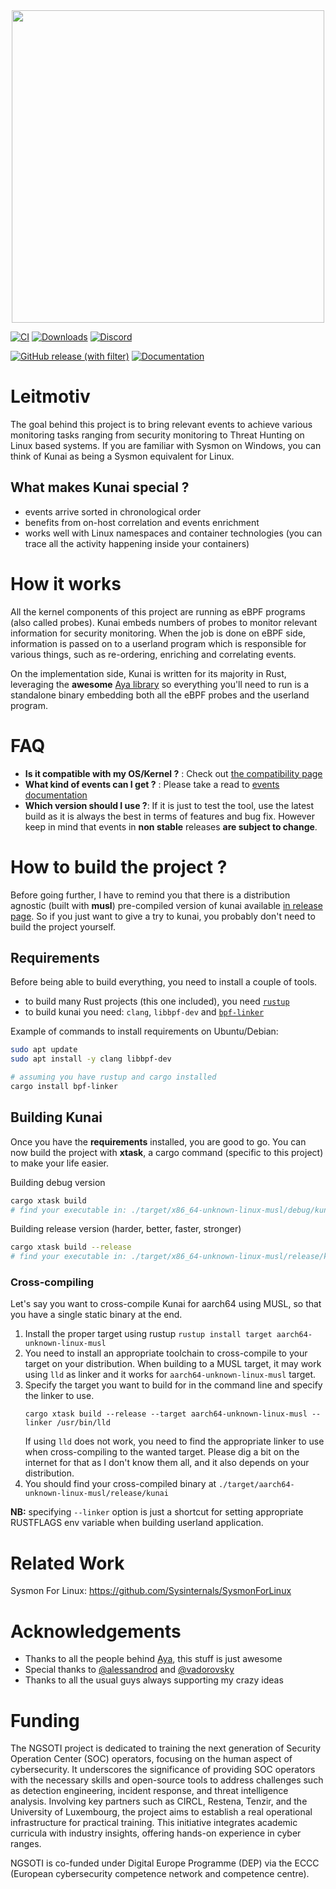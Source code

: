 <div align="center"><img src="assets/logo.svg" width="500"/></div>

[![CI](https://img.shields.io/github/actions/workflow/status/0xrawsec/kunai/ci.yml?style=for-the-badge)](https://github.com/0xrawsec/kunai/actions/workflows/ci.yml)
[![Downloads](https://img.shields.io/github/downloads/0xrawsec/kunai/total.svg?style=for-the-badge)]()
[![Discord](https://img.shields.io/badge/Discord-chat-5865F2?style=for-the-badge&logo=discord)](https://discord.com/invite/AUMaBvHvNU)

[![GitHub release (with filter)](https://img.shields.io/github/v/release/0xrawsec/kunai?style=for-the-badge&label=stable&color=green)](https://github.com/0xrawsec/kunai/releases/latest)
[![Documentation](https://img.shields.io/badge/docs-stable-blue.svg?style=for-the-badge&logo=docsdotrs)](https://why.kunai.rocks)

<!--
[![GitHub Latest Release](https://img.shields.io/github/v/release/kunai-project/kunai?include_prereleases&style=for-the-badge)](https://github.com/kunai-project/kunai/releases)
[![Documentation](https://img.shields.io/badge/docs-latest-orange.svg?style=for-the-badge&logo=docsdotrs)](https://why.kunai.rocks/docs/next/quickstart)
-->

# Leitmotiv

The goal behind this project is to bring relevant events to achieve 
various monitoring tasks ranging from security monitoring to Threat Hunting on 
Linux based systems. If you are familiar with Sysmon on Windows, you can think of Kunai as being a Sysmon equivalent for Linux.

## What makes Kunai special ?

* events arrive sorted in chronological order
* benefits from on-host correlation and events enrichment
* works well with Linux namespaces and container technologies (you can trace all the activity happening inside your containers)

# How it works

All the kernel components of this project are running as eBPF programs (also called probes). Kunai embeds numbers of probes to monitor relevant information for security monitoring. When the job is done on eBPF side, information is passed on to a userland program which is responsible for various things, such as re-ordering, enriching and correlating events.

On the implementation side, Kunai is written for its majority in Rust, leveraging the **awesome** [Aya library](https://github.com/aya-rs/aya) so everything you'll need to run is a standalone binary embedding both all the eBPF probes and the userland program.

# FAQ

* **Is it compatible with my OS/Kernel ?** : Check out [the compatibility page](https://why.kunai.rocks/docs/compatibility)
* **What kind of events can I get ?** : Please take a read to [events documentation](https://why.kunai.rocks/docs/category/kunai---events)
* **Which version should I use ?**: If it is just to test the tool, use the latest build as it is always the best in terms of features and bug fix. However keep in mind that events in **non stable** releases **are subject to change**.

# How to build the project ?

Before going further, I have to remind you that there is a distribution agnostic (built with **musl**) pre-compiled version of kunai available [in release page](https://github.com/0xrawsec/kunai/releases/latest). So if you just want to give a try to kunai, you probably don't need to build the project yourself.

## Requirements

Before being able to build everything, you need to install a couple of tools.

* to build many Rust projects (this one included), you need [`rustup`](https://www.rust-lang.org/tools/install)
* to build kunai you need: `clang`, `libbpf-dev` and [`bpf-linker`](https://github.com/aya-rs/bpf-linker)

Example of commands to install requirements on Ubuntu/Debian:

```bash
sudo apt update
sudo apt install -y clang libbpf-dev

# assuming you have rustup and cargo installed
cargo install bpf-linker
```

## Building Kunai

Once you have the **requirements** installed, you are good to go. You can now build the project with **xtask**, a cargo command (specific to this project) to make your life easier.

Building debug version
```bash
cargo xtask build
# find your executable in: ./target/x86_64-unknown-linux-musl/debug/kunai
```

Building release version (harder, better, faster, stronger)
```bash
cargo xtask build --release
# find your executable in: ./target/x86_64-unknown-linux-musl/release/kunai
```

### Cross-compiling

Let's say you want to cross-compile Kunai for aarch64 using MUSL, so that you have a single static binary at the end.

1. Install the proper target using rustup `rustup install target aarch64-unknown-linux-musl`
2. You need to install an appropriate toolchain to cross-compile to your target on your distribution. When building to a
MUSL target, it may work using `lld` as linker and it works for `aarch64-unknown-linux-musl` target.
3. Specify the target you want to build for in the command line and specify the linker to use.
   ```
   cargo xtask build --release --target aarch64-unknown-linux-musl --linker /usr/bin/lld
   ```
   If using `lld` does not work, you need to find the appropriate linker to use when cross-compiling to the wanted target.
   Please dig a bit on the internet for that as I don't know them all, and it also depends on your distribution.
4. You should find your cross-compiled binary at `./target/aarch64-unknown-linux-musl/release/kunai`

**NB:** specifying `--linker` option is just a shortcut for setting appropriate RUSTFLAGS env variable when building userland
application.

# Related Work

Sysmon For Linux: https://github.com/Sysinternals/SysmonForLinux

# Acknowledgements

* Thanks to all the people behind [Aya](https://github.com/aya-rs), this stuff is just awesome
* Special thanks to [@alessandrod](https://github.com/alessandrod) and [@vadorovsky](https://github.com/vadorovsky)
* Thanks to all the usual guys always supporting my crazy ideas

# Funding

The NGSOTI project is dedicated to training the next generation of Security Operation Center (SOC) operators, focusing on the human aspect of cybersecurity.
It underscores the significance of providing SOC operators with the necessary skills and open-source tools to address challenges such as detection engineering, 
incident response, and threat intelligence analysis. Involving key partners such as CIRCL, Restena, Tenzir, and the University of Luxembourg, the project aims
to establish a real operational infrastructure for practical training. This initiative integrates academic curricula with industry insights, 
offering hands-on experience in cyber ranges.

NGSOTI is co-funded under Digital Europe Programme (DEP) via the ECCC (European cybersecurity competence network and competence centre).

